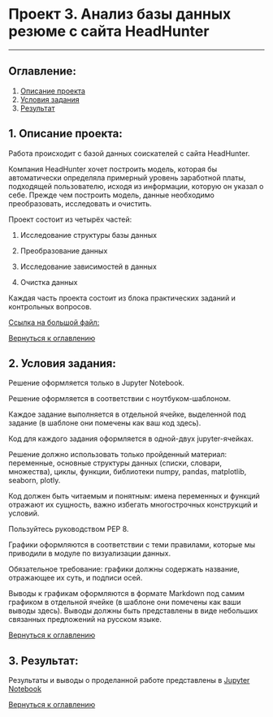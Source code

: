 
# Проект 3. Анализ базы данных резюме с сайта HeadHunter
---

## Оглавление:

1. [Описание проекта](#Описание-проекта)
2. [Условия задания](#Условия-задания)
3. [Результат](#Результат)

## 1. Описание проекта:

Работа происходит с базой данных соискателей с сайта HeadHunter.

Компания HeadHunter хочет построить модель, которая бы автоматически определяла примерный уровень заработной платы, подходящей пользователю, исходя из информации, которую он указал о себе. Прежде чем построить модель, данные необходимо преобразовать, исследовать и очистить. 

Проект состоит из четырёх частей:

1. Исследование структуры базы данных

2. Преобразование данных

3. Исследование зависимостей в данных

4. Очистка данных

Каждая часть проекта состоит из блока практических заданий и контрольных вопросов.

[Ссылка на большой файл:](https://drive.google.com/drive/folders/1kJpqwVzYDmZlyu1a1Q_mTmPvs_mVJs6R)

[Вернуться к оглавлению](#Оглавление)

## 2. Условия задания:

Решение оформляется только в Jupyter Notebook.

Решение оформляется в соответствии с ноутбуком-шаблоном.

Каждое задание выполняется в отдельной ячейке, выделенной под задание (в шаблоне они помечены как ваш код здесь).

Код для каждого задания оформляется в одной-двух jupyter-ячейках.

Решение должно использовать только пройденный материал: переменные, основные структуры данных (списки, словари, множества), циклы, функции, библиотеки numpy, pandas, matplotlib, seaborn, plotly.

Код должен быть читаемым и понятным: имена переменных и функций отражают их сущность, важно избегать многострочных конструкций и условий.

Пользуйтесь руководством PEP 8.

Графики оформляются в соответствии с теми правилами, которые мы приводили в модуле по визуализации данных.

Обязательное требование: графики должны содержать название, отражающее их суть, и подписи осей.

Выводы к графикам оформляются в формате Markdown под самим графиком в отдельной ячейке (в шаблоне они помечены как ваши выводы здесь). Выводы должны быть представлены в виде небольших связанных предложений на русском языке.

[Вернуться к оглавлению](#Оглавление)

## 3. Результат:

Результаты и выводы о проделанной работе представлены в [Jupyter Notebook]()

[Вернуться к оглавлению](#Оглавление)